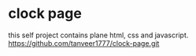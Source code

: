 # clock page
this self project contains plane html, css and javascript.
https://github.com/tanveer1777/clock-page.git
